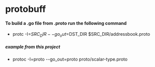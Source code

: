 # protobuff

#### To build a .go file from .proto run the following command
* protc -I=$SRC_DIR --go_out=$DST_DIR $SRC_DIR/addressbook.proto 
##### example from this project
* protoc -I=proto --go_out=proto proto/scalar-type.proto

